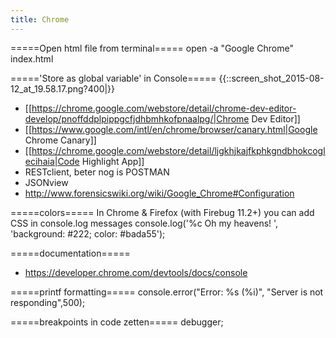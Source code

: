 ```yaml
---
title: Chrome
---
```


=====Open html file from terminal=====
  open -a "Google Chrome" index.html
  
====='Store as global variable' in Console=====
{{::screen_shot_2015-08-12_at_19.58.17.png?400|}}

* [[https://chrome.google.com/webstore/detail/chrome-dev-editor-develop/pnoffddplpippgcfjdhbmhkofpnaalpg/|Chrome Dev Editor]]
* [[https://www.google.com/intl/en/chrome/browser/canary.html|Google Chrome Canary]]
* [[https://chrome.google.com/webstore/detail/ljgkhjkajfkphkgndbhokcoglecihaia|Code Highlight App]]
* RESTclient, beter nog is POSTMAN
* JSONview
* http://www.forensicswiki.org/wiki/Google_Chrome#Configuration

=====colors=====
In Chrome & Firefox (with Firebug 11.2+) you can add CSS in console.log messages
  console.log('%c Oh my heavens! ', 'background: #222; color: #bada55');

=====documentation=====
* https://developer.chrome.com/devtools/docs/console

=====printf formatting=====
  console.error("Error: %s (%i)", "Server is  not responding",500);
  
=====breakpoints in code zetten=====
  debugger;
  
